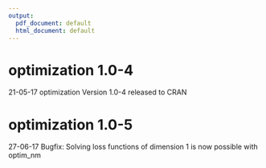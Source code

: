 ```yaml
---
output:
  pdf_document: default
  html_document: default
---
```

# optimization 1.0-4
21-05-17  optimization Version 1.0-4 released to CRAN

# optimization 1.0-5
27-06-17 Bugfix: Solving loss functions of dimension 1 is now possible with optim_nm
